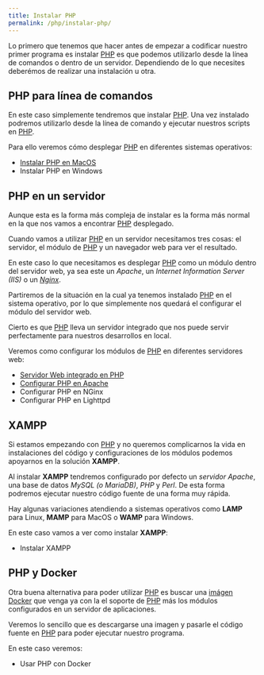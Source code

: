 ```yaml
---
title: Instalar PHP
permalink: /php/instalar-php/
---
```


Lo primero que tenemos que hacer antes de empezar a codificar nuestro primer programa es instalar [PHP][PHP] es que podemos utilizarlo desde la línea de comandos o dentro de un servidor. Dependiendo de lo que necesites deberémos de realizar una instalación u otra.

## PHP para línea de comandos
En este caso simplemente tendremos que instalar [PHP][PHP]. Una vez instalado podremos utilizarlo desde la línea de comando y ejecutar nuestros scripts en [PHP][PHP].

Para ello veremos cómo desplegar [PHP][PHP] en diferentes sistemas operativos:

* [Instalar PHP en MacOS]({{site.url}}/php/instalar-php-en-macos/)
* Instalar PHP en Windows

## PHP en un servidor
Aunque esta es la forma más compleja de instalar es la forma más normal en la que nos vamos a encontrar [PHP][PHP] desplegado.

Cuando vamos a utilizar [PHP][PHP] en un servidor necesitamos tres cosas: el servidor, el módulo de [PHP][PHP] y un navegador web para ver el resultado.

En este caso lo que necesitamos es desplegar [PHP][PHP] como un módulo dentro del servidor web, ya sea este un *Apache*, un *Internet Information Server (IIS)* o un *[Nginx][Nginx]*.

Partiremos de la situación en la cual ya tenemos instalado [PHP][PHP] en el sistema operativo, por lo que simplemente nos quedará el configurar el módulo del servidor web.

Cierto es que [PHP][PHP] lleva un servidor integrado que nos puede servir perfectamente para nuestros desarrollos en local.

Veremos como configurar los módulos de [PHP][PHP] en diferentes servidores web:

* [Servidor Web integrado en PHP]({{site.url}}/php/servidor-web-integrado-en-php/)
* [Configurar PHP en Apache]({{site.url}}/php/configurar-php-en-apache/)
* Configurar PHP en NGinx
* Configurar PHP en Lighttpd

## XAMPP
Si estamos empezando con [PHP][PHP] y no queremos complicarnos la vida en instalaciones del código y configuraciones de los módulos podemos apoyarnos en la solución **XAMPP**.

Al instalar **XAMPP** tendremos configurado por defecto un *servidor Apache*, una base de datos *MySQL (o MariaDB)*, *PHP* y *Perl*. De esta forma podremos ejecutar nuestro código fuente de una forma muy rápida.

Hay algunas variaciones atendiendo a sistemas operativos como **LAMP** para Linux, **MAMP** para MacOS o **WAMP** para Windows.

En este caso vamos a ver como instalar **XAMPP**:

* Instalar XAMPP

## PHP y Docker
Otra buena alternativa para poder utilizar [PHP][PHP] es buscar una [imágen Docker][ImagenDocker] que venga ya con la el soporte de [PHP][PHP] más los módulos configurados en un servidor de aplicaciones.

Veremos lo sencillo que es descargarse una imagen y pasarle el código fuente en [PHP][PHP] para poder ejecutar nuestro programa.

En este caso veremos:

* Usar PHP con Docker


[PHP]: {{site.url}}/php/
[Nginx]: http://www.arquitectoit.com/nginx
[ImagenDocker]: http://www.arquitectoit.com/docker/que-es-docker/